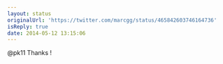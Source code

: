 ```yaml
---
layout: status
originalUrl: 'https://twitter.com/marcgg/status/465842603746164736'
isReply: true
date: 2014-05-12 13:15:06
---
```


@pk11 Thanks !
